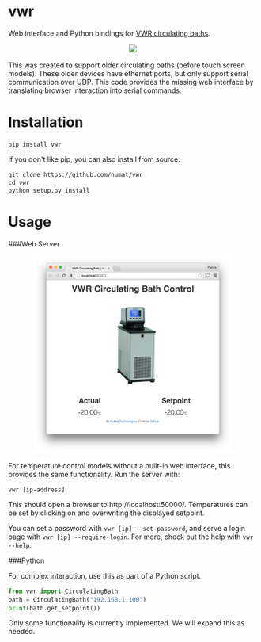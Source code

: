 vwr
===

Web interface and Python bindings for [VWR circulating baths](https://us.vwr.com/store/catalog/product.jsp?catalog_number=89203-002).

<p align="center">
  <img src="https://us.vwr.com/stibo/low_res/std.lang.all/53/83/7545383.jpg" height="400" />
</p>

This was created to support older circulating baths (before touch screen models).
These older devices have ethernet ports, but only support serial communication
over UDP. This code provides the missing web interface by translating browser
interaction into serial commands.

Installation
============

```
pip install vwr
```

If you don't like pip, you can also install from source:

```
git clone https://github.com/numat/vwr
cd vwr
python setup.py install
```

Usage
=====

###Web Server

<p align="center">
  <img src="screenshot.png" height="400" />
</p>

For temperature control models without a built-in web interface, this provides
the same functionality. Run the server with:

```
vwr [ip-address]
```

This should open a browser to http://localhost:50000/. Temperatures can be set
by clicking on and overwriting the displayed setpoint.

You can set a password with `vwr [ip] --set-password`, and serve a login page
with `vwr [ip] --require-login`. For more, check out the help with `vwr --help`.

###Python

For complex interaction, use this as part of a Python script.

```python
from vwr import CirculatingBath
bath = CirculatingBath("192.168.1.100")
print(bath.get_setpoint())
```

Only some functionality is currently implemented. We will expand this as needed.
